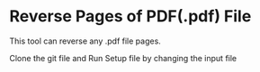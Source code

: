 # Reverse Pages of PDF(.pdf) File
This tool can reverse any .pdf file pages.

Clone the git file and Run Setup file by changing the input file

